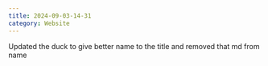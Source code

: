 ```yaml
---
title: 2024-09-03-14-31 
category: Website
---
```


Updated the duck to give better name to the title and removed that md from name 